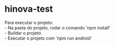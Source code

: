 # hinova-test

Para executar o projeto:<br />
	- Na pasta do projeto, rodar o comando 'npm install'<br />
	- Buildar o projeto<br />
	- Executar o projeto com 'npm run android'
